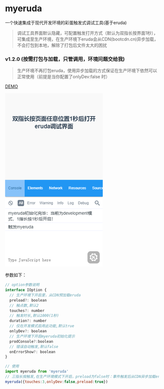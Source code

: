 # myeruda
一个快速集成于现代开发环境的彩蛋触发式调试工具(基于eruda)

> 调试工具界面默认隐藏，可配置触发打开方式（默认为双指长按界面1秒），可集成至生产环境，在生产环境下eruda会从CDN(bootcdn.cn)异步加载，不会打包到本地，解除了打包后文件太大的困扰

### v1.2.0 (按需打包与加载，只管调用，环境问题交给我)
> 生产环境不再打包eruda，使用异步加载的方式保证在生产环境下依然可以正常使用（前提是当你配置了onlyDev:false 时）

[DEMO](https://blackmady.github.io/myeruda/)

![DEMO](./v1.2.0.jpg)

参数如下：
```javascript
// option参数说明
interface IOption {
  // 生产环境下开启里，从CDN预加载eruda
  preload?: boolean
  // 触点数,默认2
  touches?: number
  // 触发时长,默认1000(1秒)
  duration?: number
  // 仅在开发模式启用此功能,默认true
  onlyDev?: boolean
  // 生产环境下开启myeruda初始化提示
  prodConsole?:boolean
  // 错误自动触发,默认false
  onErrorShow?: boolean
}
```
```javascript
// 使用
import myeruda from 'myeruda'
// 三指长按触发,在生产环境模式下开启，preload为false时：事件触发后从CDN异步加载eruda
myeruda({touches:3,onlyDev:false,preload:true})
```
